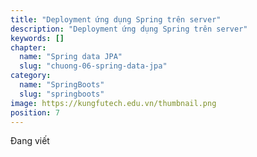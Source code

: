 ```yaml
---
title: "Deployment ứng dụng Spring trên server"
description: "Deployment ứng dụng Spring trên server"
keywords: []
chapter:
  name: "Spring data JPA"
  slug: "chuong-06-spring-data-jpa"
category:
  name: "SpringBoots"
  slug: "springboots"
image: https://kungfutech.edu.vn/thumbnail.png
position: 7
---
```


Đang viết
